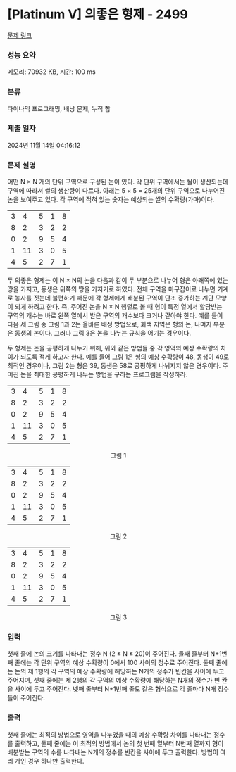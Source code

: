# [Platinum V] 의좋은 형제 - 2499 

[문제 링크](https://www.acmicpc.net/problem/2499) 

### 성능 요약

메모리: 70932 KB, 시간: 100 ms

### 분류

다이나믹 프로그래밍, 배낭 문제, 누적 합

### 제출 일자

2024년 11월 14일 04:16:12

### 문제 설명

<p>어떤 N × N 개의 단위 구역으로 구성된 논이 있다. 각 단위 구역에서는 쌀이 생산되는데 구역에 따라서 쌀의 생산량이 다르다. 아래는 5 × 5 = 25개의 단위 구역으로 나누어진 논을 보여주고 있다. 각 구역에 적혀 있는 숫자는 예상되는 쌀의 수확량(가마)이다.</p>

<table class="table table-bordered td-center table-2499">
	<tbody>
		<tr>
			<td>3</td>
			<td>4</td>
			<td>5</td>
			<td>1</td>
			<td>8</td>
		</tr>
		<tr>
			<td>8</td>
			<td>2</td>
			<td>3</td>
			<td>2</td>
			<td>2</td>
		</tr>
		<tr>
			<td>0</td>
			<td>2</td>
			<td>9</td>
			<td>5</td>
			<td>4</td>
		</tr>
		<tr>
			<td>1</td>
			<td>11</td>
			<td>3</td>
			<td>0</td>
			<td>5</td>
		</tr>
		<tr>
			<td>4</td>
			<td>5</td>
			<td>2</td>
			<td>7</td>
			<td>1</td>
		</tr>
	</tbody>
</table>

<p>두 의좋은 형제는 이 N × N의 논을 다음과 같이 두 부분으로 나누어 형은 아래쪽에 있는 땅을 가지고, 동생은 위쪽의 땅을 가지기로 하였다. 전체 구역을 마구잡이로 나누면 기계로 농사를 짓는데 불편하기 때문에 각 형제에게 배분된 구역이 단조 증가하는 계단 모양이 되게 하려고 한다. 즉, 주어진 논을 N × N 행렬로 볼 때 형이 특정 열에서 할당받는 구역의 개수는 바로 왼쪽 열에서 받은 구역의 개수보다 크거나 같아야 한다. 예를 들어 다음 세 그림 중 그림 1과 2는 올바른 배정 방법으로, 회색 지역은 형의 논, 나머지 부분은 동생의 논이다. 그러나 그림 3은 논을 나누는 규칙을 어기는 경우이다.</p>

<p>두 형제는 논을 공평하게 나누기 위해, 위와 같은 방법들 중 각 영역의 예상 수확량의 차이가 되도록 적게 하고자 한다. 예를 들어 그림 1은 형의 예상 수확량이 48, 동생이 49로 최적인 경우이나, 그림 2는 형은 39, 동생은 58로 공평하게 나눠지지 않은 경우이다. 주어진 논을 최대한 공평하게 나누는 방법을 구하는 프로그램을 작성하라. </p>

<table class="table table-bordered td-center table-2499">
	<tbody>
		<tr>
			<td>3</td>
			<td>4</td>
			<td>5</td>
			<td>1</td>
			<td>8</td>
		</tr>
		<tr>
			<td>8</td>
			<td>2</td>
			<td>3</td>
			<td>2</td>
			<td>2</td>
		</tr>
		<tr>
			<td>0</td>
			<td>2</td>
			<td>9</td>
			<td class="b">5</td>
			<td class="b">4</td>
		</tr>
		<tr>
			<td class="b">1</td>
			<td class="b">11</td>
			<td class="b">3</td>
			<td class="b">0</td>
			<td class="b">5</td>
		</tr>
		<tr>
			<td class="b">4</td>
			<td class="b">5</td>
			<td class="b">2</td>
			<td class="b">7</td>
			<td class="b">1</td>
		</tr>
	</tbody>
</table>

<p style="text-align: center;">그림 1</p>

<table class="table table-bordered td-center table-2499">
	<tbody>
		<tr>
			<td>3</td>
			<td>4</td>
			<td>5</td>
			<td>1</td>
			<td class="b">8</td>
		</tr>
		<tr>
			<td>8</td>
			<td>2</td>
			<td>3</td>
			<td>2</td>
			<td class="b">2</td>
		</tr>
		<tr>
			<td>0</td>
			<td>2</td>
			<td>9</td>
			<td class="b">5</td>
			<td class="b">4</td>
		</tr>
		<tr>
			<td>1</td>
			<td>11</td>
			<td>3</td>
			<td class="b">0</td>
			<td class="b">5</td>
		</tr>
		<tr>
			<td>4</td>
			<td class="b">5</td>
			<td class="b">2</td>
			<td class="b">7</td>
			<td class="b">1</td>
		</tr>
	</tbody>
</table>

<p style="text-align: center;">그림 2</p>

<table class="table table-bordered td-center table-2499">
	<tbody>
		<tr>
			<td>3</td>
			<td>4</td>
			<td>5</td>
			<td>1</td>
			<td class="b">8</td>
		</tr>
		<tr>
			<td class="b">8</td>
			<td>2</td>
			<td>3</td>
			<td>2</td>
			<td class="b">2</td>
		</tr>
		<tr>
			<td class="b">0</td>
			<td>2</td>
			<td>9</td>
			<td class="b">5</td>
			<td class="b">4</td>
		</tr>
		<tr>
			<td class="b">1</td>
			<td class="b">11</td>
			<td class="b">3</td>
			<td class="b">0</td>
			<td class="b">5</td>
		</tr>
		<tr>
			<td class="b">4</td>
			<td class="b">5</td>
			<td class="b">2</td>
			<td class="b">7</td>
			<td class="b">1</td>
		</tr>
	</tbody>
</table>

<p style="text-align: center;">그림 3</p>

### 입력 

 <p>첫째 줄에 논의 크기를 나타내는 정수 N (2 ≤ N ≤ 20)이 주어진다. 둘째 줄부터 N+1번째 줄에는 각 단위 구역의 예상 수확량이 0에서 100 사이의 정수로 주어진다. 둘째 줄에는 논의 제 1행의 각 구역의 예상 수확량에 해당하는 N개의 정수가 빈칸을 사이에 두고 주어지며, 셋째 줄에는 제 2행의 각 구역의 예상 수확량에 해당하는 N개의 정수가 빈 칸을 사이에 두고 주어진다. 넷째 줄부터 N+1번째 줄도 같은 형식으로 각 줄마다 N개 정수들이 주어진다.</p>

### 출력 

 <p>첫째 줄에는 최적의 방법으로 영역을 나누었을 때의 예상 수확량 차이를 나타내는 정수를 출력하고, 둘째 줄에는 이 최적의 방법에서 논의 첫 번째 열부터 N번째 열까지 형이 배분받는 구역의 수를 나타내는 N개의 정수를 빈칸을 사이에 두고 출력한다. 방법이 여러 개인 경우 하나만 출력한다.</p>

